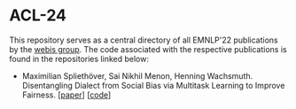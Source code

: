 # ACL-24

This repository serves as a central directory of all EMNLP'22 publications by the [webis group](https://webis.de). The code associated with the respective publications is found in the repositories linked below:

* Maximilian Spliethöver, Sai Nikhil Menon, Henning Wachsmuth. Disentangling Dialect from Social Bias via Multitask Learning to Improve Fairness. [[paper](#)] [[code](https://github.com/webis-de/acl24-dialect-bias-mtl)]

